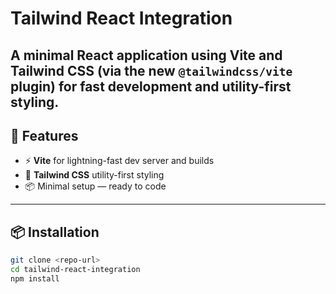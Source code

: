 # Tailwind React Integration
A minimal React application using **Vite** and **Tailwind CSS** (via the new `@tailwindcss/vite` plugin) for fast development and utility-first styling.
---
## 🚀 Features
- ⚡ **Vite** for lightning-fast dev server and builds
- 🎨 **Tailwind CSS** utility-first styling
- 📦 Minimal setup — ready to code
---
## 📦 Installation
```bash
git clone <repo-url>
cd tailwind-react-integration
npm install
